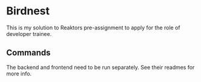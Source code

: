 # Birdnest
This is my solution to Reaktors pre-assignment to apply for the role of developer trainee. 

## Commands
The backend and frontend need to be run separately. See their readmes for more info.

